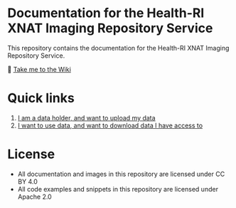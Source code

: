 # Documentation for the Health-RI XNAT Imaging Repository Service

This repository contains the documentation for the Health-RI XNAT Imaging Repository Service.

🚀 [Take me to the Wiki](https://github.com/healthri-imaging/documentation/wiki)


# Quick links

1. [I am a data holder, and want to upload my data]()
2. [I want to use data, and want to download data I have access to]()


# License
* All documentation and images in this repository are licensed under CC BY 4.0
* All code examples and snippets in this repository are licensed under Apache 2.0

  
